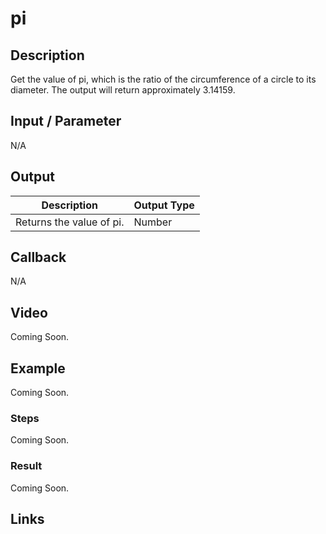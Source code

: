 # pi

## Description

Get the value of pi, which is the ratio of the circumference of a circle to its diameter. The output will return approximately 3.14159.

## Input / Parameter

N/A

## Output

| Description | Output Type |
| ------ | ------ |
| Returns the value of pi. | Number |

## Callback

N/A

## Video

Coming Soon.

<!-- Format: [![Video]({image-path})]({url-link}) -->

## Example

Coming Soon.

<!-- Share a scenario, like a user requirements. -->

### Steps

Coming Soon.

<!-- Show the steps and share some screenshots.

1. .....

Format: ![]({image-path}) -->

### Result

Coming Soon.

<!-- Explain the output.

Format: ![]({image-path}) -->

## Links